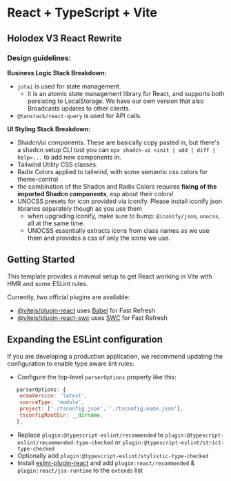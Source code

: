 # React + TypeScript + Vite

## Holodex V3 React Rewrite

### Design guidelines:

**Business Logic Stack Breakdown:**
- `jotai` is used for state management.
  - it is an atomic state management library for React, and supports both persisting to LocalStorage. We have our own version that also Broadcasts updates to other clients.
- `@tanstack/react-query` is used for API calls.


**UI Styling Stack Breakdown:**
- Shadcn/ui components. These are basically copy pasted in, but there's a shadcn setup CLI tool you can `npx shadcn-ui <init | add | diff | help>...` to add new components in.
- Tailwind Utility CSS classes.
- Radix Colors applied to tailwind, with some semantic css colors for theme-control
- the combination of the Shadcn and Radix Colors requires **fixing of the imported Shadcn components**, esp about their colors!
- UNOCSS presets for icon provided via iconify. Please install iconify json libraries separately though as you use them
  - when upgrading iconify, make sure to bump: `@iconify/json`, `unocss`, all at the same time.
  - UNOCSS essentially extracts icons from class names as we use them and provides a css of only the icons we use.

## Getting Started
This template provides a minimal setup to get React working in Vite with HMR and some ESLint rules.

Currently, two official plugins are available:

- [@vitejs/plugin-react](https://github.com/vitejs/vite-plugin-react/blob/main/packages/plugin-react/README.md) uses [Babel](https://babeljs.io/) for Fast Refresh
- [@vitejs/plugin-react-swc](https://github.com/vitejs/vite-plugin-react-swc) uses [SWC](https://swc.rs/) for Fast Refresh

## Expanding the ESLint configuration

If you are developing a production application, we recommend updating the configuration to enable type aware lint rules:

- Configure the top-level `parserOptions` property like this:

```js
   parserOptions: {
    ecmaVersion: 'latest',
    sourceType: 'module',
    project: ['./tsconfig.json', './tsconfig.node.json'],
    tsconfigRootDir: __dirname,
   },
```

- Replace `plugin:@typescript-eslint/recommended` to `plugin:@typescript-eslint/recommended-type-checked` or `plugin:@typescript-eslint/strict-type-checked`
- Optionally add `plugin:@typescript-eslint/stylistic-type-checked`
- Install [eslint-plugin-react](https://github.com/jsx-eslint/eslint-plugin-react) and add `plugin:react/recommended` & `plugin:react/jsx-runtime` to the `extends` list
